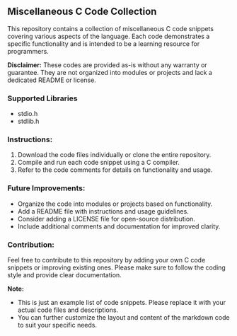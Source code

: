 ## Miscellaneous C Code Collection

This repository contains a collection of miscellaneous C code snippets covering various aspects of the language. Each code demonstrates a specific functionality and is intended to be a learning resource for programmers.

**Disclaimer:** These codes are provided as-is without any warranty or guarantee. They are not organized into modules or projects and lack a dedicated README or license.

### Supported Libraries

* stdio.h
* stdlib.h


### Instructions:

1. Download the code files individually or clone the entire repository.
2. Compile and run each code snippet using a C compiler.
3. Refer to the code comments for details on functionality and usage.

### Future Improvements:

* Organize the code into modules or projects based on functionality.
* Add a README file with instructions and usage guidelines.
* Consider adding a LICENSE file for open-source distribution.
* Include additional comments and documentation for improved clarity.

### Contribution:

Feel free to contribute to this repository by adding your own C code snippets or improving existing ones. Please make sure to follow the coding style and provide clear documentation.

**Note:**

* This is just an example list of code snippets. Please replace it with your actual code files and descriptions.
* You can further customize the layout and content of the markdown code to suit your specific needs.

